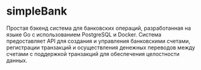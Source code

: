 # simpleBank
Простая бэкенд система для банковских операций, разработанная на языке Go с использованием PostgreSQL и Docker. Система предоставляет API для создания и управления банковскими счетами, регистрации транзакций и осуществления денежных переводов между счетами с поддержкой транзакций для обеспечения целостности данных.
